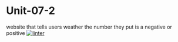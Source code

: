 # Unit-07-2
website that tells users weather the number they put is a negative or positive
[![linter](https://github.com/Jawal-Arcilla/Unit-07-2/workflows/linter/badge.svg)](https://github.com/marketplace/actions/super-linter)
